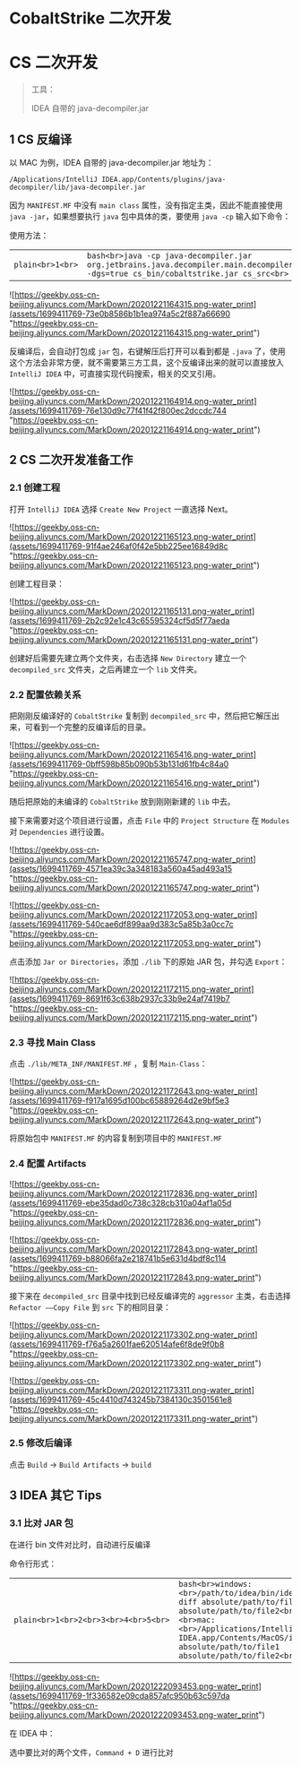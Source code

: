 

# CobaltStrike 二次开发

# [](#cs-%E4%BA%8C%E6%AC%A1%E5%BC%80%E5%8F%91)CS 二次开发

> 工具：
> 
> IDEA 自带的 java-decompiler.jar

## [](#1-cs-%E5%8F%8D%E7%BC%96%E8%AF%91)1 CS 反编译

以 MAC 为例，IDEA 自带的 java-decompiler.jar 地址为：

`/Applications/IntelliJ IDEA.app/Contents/plugins/java-decompiler/lib/java-decompiler.jar`

因为 `MANIFEST.MF` 中没有 `main class` 属性，没有指定主类，因此不能直接使用 `java -jar`，如果想要执行 `java` 包中具体的类，要使用 `java -cp` 输入如下命令：

使用方法：

|     |     |     |
| --- | --- | --- |
| ```plain<br>1<br>``` | ```bash<br>java -cp java-decompiler.jar org.jetbrains.java.decompiler.main.decompiler.ConsoleDecompiler -dgs=true cs_bin/cobaltstrike.jar cs_src<br>``` |

![https://geekby.oss-cn-beijing.aliyuncs.com/MarkDown/20201221164315.png-water_print](assets/1699411769-73e0b8586b1b1ea974a5c2f887a66690 "https://geekby.oss-cn-beijing.aliyuncs.com/MarkDown/20201221164315.png-water_print")

反编译后，会自动打包成 `jar` 包，右键解压后打开可以看到都是 `.java` 了，使用这个方法会非常方便，就不需要第三方工具，这个反编译出来的就可以直接放入 `IntelliJ IDEA` 中，可直接实现代码搜索，相关的交叉引用。

![https://geekby.oss-cn-beijing.aliyuncs.com/MarkDown/20201221164914.png-water_print](assets/1699411769-76e130d9c77f41f42f800ec2dccdc744 "https://geekby.oss-cn-beijing.aliyuncs.com/MarkDown/20201221164914.png-water_print")

## [](#2-cs-%E4%BA%8C%E6%AC%A1%E5%BC%80%E5%8F%91%E5%87%86%E5%A4%87%E5%B7%A5%E4%BD%9C)2 CS 二次开发准备工作

### [](#21-%E5%88%9B%E5%BB%BA%E5%B7%A5%E7%A8%8B)2.1 创建工程

打开 `IntelliJ IDEA` 选择 `Create New Project` 一直选择 Next。

![https://geekby.oss-cn-beijing.aliyuncs.com/MarkDown/20201221165123.png-water_print](assets/1699411769-91f4ae246af0f42e5bb225ee16849d8c "https://geekby.oss-cn-beijing.aliyuncs.com/MarkDown/20201221165123.png-water_print")

创建工程目录：

![https://geekby.oss-cn-beijing.aliyuncs.com/MarkDown/20201221165131.png-water_print](assets/1699411769-2b2c92e1c43c65595324cf5d5f77aeda "https://geekby.oss-cn-beijing.aliyuncs.com/MarkDown/20201221165131.png-water_print")

创建好后需要先建立两个文件夹，右击选择 `New Directory` 建立一个 `decompiled_src` 文件夹，之后再建立一个 `lib` 文件夹。

### [](#22-%E9%85%8D%E7%BD%AE%E4%BE%9D%E8%B5%96%E5%85%B3%E7%B3%BB)2.2 配置依赖关系

把刚刚反编译好的 `CobaltStrike` 复制到 `decompiled_src` 中，然后把它解压出来，可看到一个完整的反编译后的目录。

![https://geekby.oss-cn-beijing.aliyuncs.com/MarkDown/20201221165416.png-water_print](assets/1699411769-0bff598b85b090b53b131d61fb4c84a0 "https://geekby.oss-cn-beijing.aliyuncs.com/MarkDown/20201221165416.png-water_print")

随后把原始的未编译的 `CobaltStrike` 放到刚刚新建的 `lib` 中去。

接下来需要对这个项目进行设置，点击 `File` 中的 `Project Structure` 在 `Modules` 对 `Dependencies` 进行设置。

![https://geekby.oss-cn-beijing.aliyuncs.com/MarkDown/20201221165747.png-water_print](assets/1699411769-4571ea39c3a348183a560a45ad493a15 "https://geekby.oss-cn-beijing.aliyuncs.com/MarkDown/20201221165747.png-water_print")

![https://geekby.oss-cn-beijing.aliyuncs.com/MarkDown/20201221172053.png-water_print](assets/1699411769-540cae6df899aa9d383c5a85b3a0cc7c "https://geekby.oss-cn-beijing.aliyuncs.com/MarkDown/20201221172053.png-water_print")

点击添加 `Jar or Directories`，添加 `./lib` 下的原始 JAR 包，并勾选 `Export`：

![https://geekby.oss-cn-beijing.aliyuncs.com/MarkDown/20201221172115.png-water_print](assets/1699411769-8691f63c638b2937c33b9e24af7419b7 "https://geekby.oss-cn-beijing.aliyuncs.com/MarkDown/20201221172115.png-water_print")

### [](#23-%E5%AF%BB%E6%89%BE-main-class)2.3 寻找 Main Class

点击 `./lib/META_INF/MANIFEST.MF` ，复制 `Main-Class`：

![https://geekby.oss-cn-beijing.aliyuncs.com/MarkDown/20201221172643.png-water_print](assets/1699411769-f917a1695d100bc65889264d2e9bf5e3 "https://geekby.oss-cn-beijing.aliyuncs.com/MarkDown/20201221172643.png-water_print")

将原始包中 `MANIFEST.MF` 的内容复制到项目中的 `MANIFEST.MF`

### [](#24-%E9%85%8D%E7%BD%AE-artifacts)2.4 配置 Artifacts

![https://geekby.oss-cn-beijing.aliyuncs.com/MarkDown/20201221172836.png-water_print](assets/1699411769-ebe35dad0c738c328cb310a04af1a05d "https://geekby.oss-cn-beijing.aliyuncs.com/MarkDown/20201221172836.png-water_print")

![https://geekby.oss-cn-beijing.aliyuncs.com/MarkDown/20201221172843.png-water_print](assets/1699411769-b88066fa2e218741b5e631d4bdf8c114 "https://geekby.oss-cn-beijing.aliyuncs.com/MarkDown/20201221172843.png-water_print")

接下来在 `decompiled_src` 目录中找到已经反编译完的 `aggressor` 主类，右击选择 `Refactor ——Copy File` 到 `src` 下的相同目录：

![https://geekby.oss-cn-beijing.aliyuncs.com/MarkDown/20201221173302.png-water_print](assets/1699411769-f76a5a2601fae620514afe6f8de9f0b8 "https://geekby.oss-cn-beijing.aliyuncs.com/MarkDown/20201221173302.png-water_print")

![https://geekby.oss-cn-beijing.aliyuncs.com/MarkDown/20201221173311.png-water_print](assets/1699411769-45c4410d743245b7384130c3501561e8 "https://geekby.oss-cn-beijing.aliyuncs.com/MarkDown/20201221173311.png-water_print")

### [](#25-%E4%BF%AE%E6%94%B9%E5%90%8E%E7%BC%96%E8%AF%91)2.5 修改后编译

点击 `Build` -> `Build Artifacts` -> `build`

## [](#3-idea-%E5%85%B6%E5%AE%83-tips)3 IDEA 其它 Tips

### [](#31-%E6%AF%94%E5%AF%B9-jar-%E5%8C%85)3.1 比对 JAR 包

在进行 bin 文件对比时，自动进行反编译

命令行形式：

|     |     |     |
| --- | --- | --- |
| ```plain<br>1<br>2<br>3<br>4<br>5<br>``` | ```bash<br>windows:<br>/path/to/idea/bin/idea64.exe diff absolute/path/to/file1 absolute/path/to/file2<br><br>mac:<br>/Applications/IntelliJ IDEA.app/Contents/MacOS/idea absolute/path/to/file1 absolute/path/to/file2<br>``` |

![https://geekby.oss-cn-beijing.aliyuncs.com/MarkDown/20201222093453.png-water_print](assets/1699411769-1f336582e09cda857afc950b63c597da "https://geekby.oss-cn-beijing.aliyuncs.com/MarkDown/20201222093453.png-water_print")

在 IDEA 中：

选中要比对的两个文件，`Command + D` 进行比对
